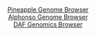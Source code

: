 <div id="Pineapple_Genome_Browser" align="center">
  <a href="https://igv.org/app/?sessionURL=blob:zZJba9swGIb_iyBlA8cHObZjQxnpIWlI15I2iVlLMbItO8pkyZNku0nIf58WNnazQnOxMaML60OH93v07EGLhSScgQhA0_FMxwEGkGvePaKqpvgOVViCqEBUYgMIXGCBWYZBtAcFkgotH271zrVStYwsi6i6XyFWclO6JqrQjjPUSTPjlXXJKUUpF0hxIa0LgVpukbLtdzhFdW3qu13Ts3KkkIVoveZMcqvGrEw6fV7yq5SUmPEKJ1VDFTkGSHQenTE3C_RpFD.OsgxLOcPbaX4.mk1HK_d6.TTxL5.W9zfx0o_PHknJkGoEPk83dNKqO7eTtzvbiRf5YlO2Qep1i67nXp1dv9ZEYHnuBM5wYEP9aTCE5fj1f.pZD3Ji3wP_fn4xWdD1lRt0fDy9G99sRmI2ZMPrN_o.GIDyrNEegGwtgsixDdf2DQ_6_R._ztCw7VDTEZyA6PnFAEqg7Kte_rwHaltrW4DE35qjOAbgIscCRP3QtgMnDKE3CAZ2GDoHYw8aQf8e2vHyIQxsOILQTwpClVY5TySrpYkYM9usMMvdiSybHrwopl28Kedb6H_pwXFYeCuOFmEsq8_zP_J0NQN9_fEJdbPvSfVPzHtPEFOlp.p2G6xnqN6NJytv7qwWu.ZqBSGiwVyjK98EdBqcgosKKb1eV_T0p3MtEgQxpQstkSQllKhtrDnyDkQOdLW6IOOUaxeBKNMPtmEbjmd__K2oe3g5fAc-">Pineapple Genome Browser</a>
</div>
<div id="Alphonso_Genome_Browser" align="center">
  <a href="https://igv.org/app/?sessionURL=blob:zZNrb5swFIb_i6VWm0TAhtxAqibSht63ri1Jm6pChhhiDWxqG3JT_vvOqk37skrNh02TkMFHNn7Pw8MWtUxpLgUKkGuTnk0IspBeyOUdreqSfaYV0yjIaamZhRTLmWIiYyjYopxqQ.PbK9i5MKbWgeNwU3cqKgppa8.mFd1IQZfazmTlHMuypKlU1EilnZGirXR40XaWLKV1bcPZnt1z5tRQh5b1QgotnZqJIlnC.5JfpaRgQlYsqZrS8NcACeSBjHM7p5_C6V2YZUzrS7Y.nx.Fl.fhxBvHs9P.8Sz.cjaN.9PDO14IahrFjib1gRvdpxcnk7ydNRWeStaMT6HGMQyD6.sD7.RwvKq5YvqIDMiwi13idQEPF3O2.p86h4vv2f3wvlKzaBauo9acP1xdRNmBOzp1j5sV3Idf3.h9Z6FSZg0YgbKFGgQEWx7uWz233_nxSIYWxj4QUpKj4OnZQkbR7Bssf9ois67BG6TZS_OqkIWkmjOFgo6P8YD4vtvrDrrY98nO2qJGlX8PbxTf.gPshq7bT3JeGpB6nmhRa5sKYbdZbhebPXkWnptPz8KHk7FLViOq_BQ4RouQk01Y_JFmDwjA4a8fEVp9T6Z_4t57gtgm3Ve4x3XUh_8qvTc3JHrcmDgORbbuQsmbjG7GbyLaD08uVUUNrIcKTH8611LFqTBQaLnmKS.5WU.BpFyigLgeqIsyWUpwEaki_YAtbJEe_vhbUW_3vPsO">Alphonso Genome Browser</a>
</div>


<div id="DAF_Genomics_Browser" align="center">
  <a href="https://igv.org/app/?sessionURL=blob:tZFta9swFIX_i2D95DfZjh0bwjBLk5mUdCR1srWUcGtfx15ty5HkuW3If5_wWgp7YQw6kITEPVfnSM.RfEMuStaQkNgGHRmUEo2IgvVrqNsKl1CjIGEOlUCNcMyRY5MiCY8kByEhWV2ozkLKVoSmmUGu77FhdZkKQzgGtLpgnSxQSXXbgBqeWAO9MFJWK7EEE6q2YI1gJqQpCqFbZovNfteDWl5qu.FK3NVdJcvBdadCqGCZkYNKWzYZPvwlyH9wVqN8H23X0dC_wMc4m0SLONo458n13PtwnVx.3Cbe9mxd7huQHcfJ5_ndXn5axVfpDPp6kW3mh6m8H1_4y_6dMz07f2hLjmJCfTp2LZuOPHLSSMXSTiEgacFpSF3Nt8ea7br689ZRKkWGlSS8udWI5JDeK_nNkcjHVoEiAg_dwEwjjGfISagHluXTILBHru9aQUBP2pF0vHpjkrNkFfiWHdm2Z9xBrfzzshq.Txn9WnwrjD_drOa_YmJXy86LnzZfZTHL8qqNpzNxQPrF3ka_xeSr9H98Vs54DVKVfhyfoUCl3Gps5CsV53R7.g4-">DAF Genomics Browser</a>
</div>
